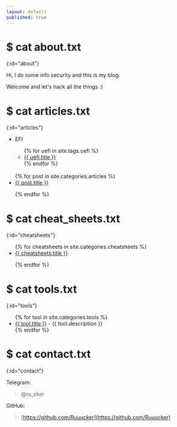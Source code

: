 ```yaml
---
layout: default
published: true
---
```

<title>Rucker :: Security Researcher</title>

# $ cat about.txt
{:id="about"}

Hi, I do some info security and this is my blog.

Welcome and let's hack all the things :)

# $ cat articles.txt
{:id="articles"}

<ul>
  <li>EFI</li>
<ul>
{% for uefi in site.tags.uefi %}
     
<li><a href="{{ uefi.url }}" title="{{ uefi.description }}">{{ uefi.title }}</a></li>
{% endfor %}  
</ul>
 <br>
{% for post in site.categories.articles %}
  
<li><a href="{{ post.url }}" title="{{ post.description }}">{{ post.title }}</a></li>

{% endfor %}
</ul>

# $ cat cheat_sheets.txt
{:id="cheatsheets"}

<ul>
{% for cheatsheets in site.categories.cheatsheets %}
<li><a href="{{ cheatsheets.url }}" title="{{ cheatsheets.description }}">{{ cheatsheets.title }}</a></li>
 
{% endfor %}
</ul>

# $ cat tools.txt
{:id="tools"}

<ul>
{% for tool in site.categories.tools %}
<li><a href="{{ tool.link }}">{{ tool.title }}</a> - {{ tool.description }}</li>
{% endfor %}
</ul>

# $ cat contact.txt
{:id="contact"}

Telegram:

> @ru_cker

GitHub:

> [https://github.com/Ruuucker](https://github.com/Ruuucker)
